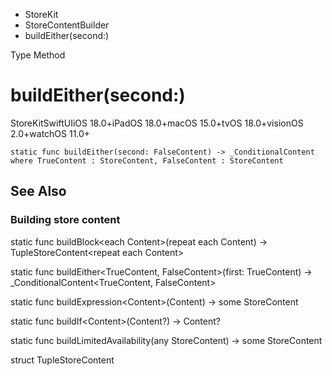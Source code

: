

- StoreKit
- StoreContentBuilder
-  buildEither(second:) 

Type Method

# buildEither(second:)

StoreKitSwiftUIiOS 18.0+iPadOS 18.0+macOS 15.0+tvOS 18.0+visionOS 2.0+watchOS 11.0+

``` source
static func buildEither(second: FalseContent) -> _ConditionalContent where TrueContent : StoreContent, FalseContent : StoreContent
```

## See Also

### Building store content

static func buildBlock&lt;each Content>(repeat each Content) -> TupleStoreContent&lt;repeat each Content>

static func buildEither&lt;TrueContent, FalseContent>(first: TrueContent) -> _ConditionalContent&lt;TrueContent, FalseContent>

static func buildExpression&lt;Content>(Content) -> some StoreContent

static func buildIf&lt;Content>(Content?) -> Content?

static func buildLimitedAvailability(any StoreContent) -> some StoreContent

struct TupleStoreContent

